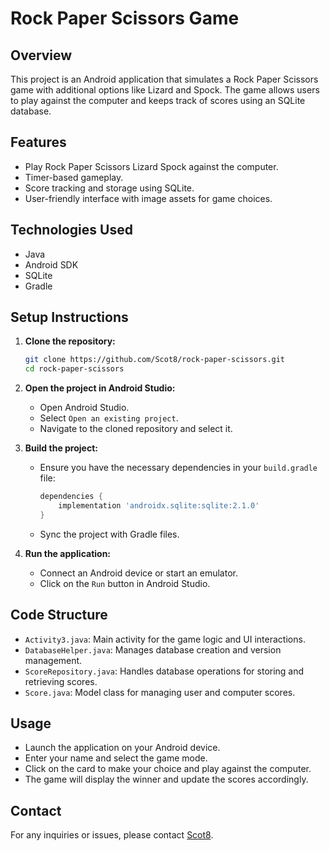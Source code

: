 # Rock Paper Scissors Game

## Overview
This project is an Android application that simulates a Rock Paper Scissors game with additional options like Lizard and Spock. The game allows users to play against the computer and keeps track of scores using an SQLite database.

## Features
- Play Rock Paper Scissors Lizard Spock against the computer.
- Timer-based gameplay.
- Score tracking and storage using SQLite.
- User-friendly interface with image assets for game choices.

## Technologies Used
- Java
- Android SDK
- SQLite
- Gradle

## Setup Instructions
1. **Clone the repository:**
   ```sh
   git clone https://github.com/Scot8/rock-paper-scissors.git
   cd rock-paper-scissors
   ```

2. **Open the project in Android Studio:**
   - Open Android Studio.
   - Select `Open an existing project`.
   - Navigate to the cloned repository and select it.

3. **Build the project:**
   - Ensure you have the necessary dependencies in your `build.gradle` file:
     ```gradle
     dependencies {
         implementation 'androidx.sqlite:sqlite:2.1.0'
     }
     ```
   - Sync the project with Gradle files.

4. **Run the application:**
   - Connect an Android device or start an emulator.
   - Click on the `Run` button in Android Studio.

## Code Structure
- `Activity3.java`: Main activity for the game logic and UI interactions.
- `DatabaseHelper.java`: Manages database creation and version management.
- `ScoreRepository.java`: Handles database operations for storing and retrieving scores.
- `Score.java`: Model class for managing user and computer scores.

## Usage
- Launch the application on your Android device.
- Enter your name and select the game mode.
- Click on the card to make your choice and play against the computer.
- The game will display the winner and update the scores accordingly.



## Contact
For any inquiries or issues, please contact [Scot8](https://github.com/Scot8).

